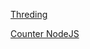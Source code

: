 [Threding](https://gist.github.com/darshdobariya/6cea44890de2dbcb3df51d9bbbe1d37b)

[Counter NodeJS](https://gist.github.com/darshdobariya/0f0eac624d6b3cb5b405a11f2842bdf7)